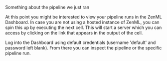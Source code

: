 Something about the pipeline we just ran

At this point you might be interested to view your pipeline runs in the ZenML Dashboard. In case you are not using a hosted instance of ZenML, you can spin this up by executing the next cell. This will start a server which you can access by clicking on the link that appears in the output of the cell.

Log into the Dashboard using default credentials (username 'default' and password left blank). From there you can inspect the pipeline or the specific pipeline run.
